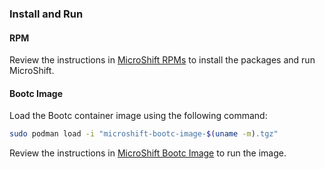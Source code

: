 ### Install and Run

#### RPM

Review the instructions in [MicroShift RPMs](https://github.com/microshift-io/microshift/blob/main/docs/run.md#microshift-rpms)
to install the packages and run MicroShift.

#### Bootc Image

Load the Bootc container image using the following command:

```bash
sudo podman load -i "microshift-bootc-image-$(uname -m).tgz"
```

Review the instructions in [MicroShift Bootc Image](https://github.com/microshift-io/microshift/blob/main/docs/run.md#microshift-bootc-image)
to run the image.
